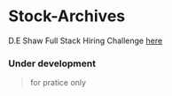 # Stock-Archives
D.E Shaw Full Stack Hiring Challenge [here](https://www.hackerearth.com/challenge/hiring/d-e-shaw-full-stack-hiring-challenge/)

### Under development
> for pratice only
